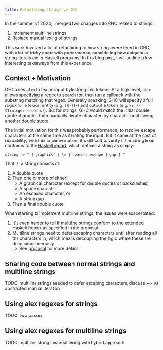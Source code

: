 ```yaml
---
title: Refactoring strings in GHC
---
```


In the summer of 2024, I merged two changes into GHC related to strings:
1. [Implement multiline strings](https://gitlab.haskell.org/ghc/ghc/-/merge_requests/12089)
2. [Replace manual lexing of strings](https://gitlab.haskell.org/ghc/ghc/-/merge_requests/13128)

This work involved a lot of refactoring to how strings were lexed in GHC, with a lot of tricky spots with performance, considering how ubiquitous string literals are in Haskell programs. In this blog post, I will outline a few interesting takeaways from this experience.

## Context + Motivation

GHC uses `alex` to lex an input bytestring into tokens. At a high level, `alex` allows specifying a regex to search for, then run a callback with the substring matching that regex. Generally speaking, GHC will specify a full regex for a lexical entity (e.g. `[0-9]+`) and output a token (e.g. `\s -> ITinteger (read s)`). But for strings, GHC would match the initial double quote character, then manually iterate character-by-character until seeing another double quote.

The initial motivation for this was probably performance, to resolve escape characters at the same time as iterating the input. But it came at the cost of readability; with this implementation, it's difficult to verify if the string lexer conforms to the [Haskell report](https://www.haskell.org/onlinereport/haskell2010/haskellch10.html#x17-17700010.2), which defines a string as simply:

```text
string -> " { graphic<" | \> | space | escape | gap } "
```

That is, a string consists of:
1. A double quote
1. Then one or more of either:
    * A graphical character (except for double quotes or backslashes)
    * A space character
    * An escaped character, or
    * A string gap
1. Then a final double quote

When starting to implement multiline strings, the issues were exacerbated:
1. It's even harder to tell if multiline strings conform to the extended Haskell Report as specified in the proposal
1. Multiline strings need to defer escaping characters until after reading all the characters in, which means decoupling the logic where these are done simultaneously
    * See [proposal](https://github.com/ghc-proposals/ghc-proposals/pull/569) for more details

## Sharing code between normal strings and multiline strings

TODO: multiline strings needed to defer escaping characters, discuss `>=>` vs abstracted manual iteration

## Using alex regexes for strings

TODO: two passes

## Using alex regexes for multiline strings

TODO: multiline strings manual lexing with hybrid approach

